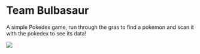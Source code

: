 # Team Bulbasaur


A simple Pokedex game, run through the gras to find a pokemon and scan it with the pokedex to see its data!

![](/server/videoExample/explore.gif)
